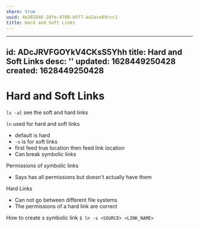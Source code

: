 ```yaml
---
share: true
uuid: 4e381846-28fe-4788-b5f7-aa2ace89ccc1
title: Hard and Soft Links
---
```

---
id: ADcJRVFGOYkV4CKsS5Yhh
title: Hard and Soft Links
desc: ''
updated: 1628449250428
created: 1628449250428
---
# Hard and Soft Links
`ls -al` see the soft and hard links

`ln` used for hard and soft links

*   default is hard
*   `-s` is for soft links
*   first feed true location then feed link location
*   Can break symbolic links

Permissions of symbolic links

*   Says has all permissions but doesn't actually have them

Hard Links

*   Can not go between different file systems
*   The permissions of a hard link are correct

How to create s symbolic link `$ ln -s <SOURCE> <LINK_NAME>`